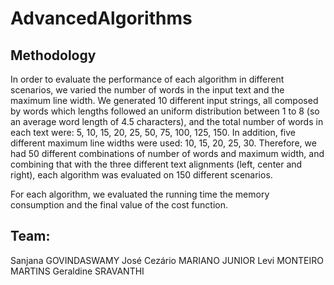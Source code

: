 # AdvancedAlgorithms


## Methodology 
In order to evaluate the performance of each algorithm in different scenarios, we varied the number of words in the input text and the maximum line width. We generated 10 different input strings, all composed by words which lengths followed an uniform distribution between 1 to 8 (so an average word length of 4.5 characters), and the total number of words in each text were: 5, 10, 15, 20, 25, 50, 75, 100, 125, 150. In addition, five different maximum line widths were used: 10, 15, 20, 25, 30. Therefore, we had 50 different combinations of number of words and maximum width, and combining that with the three different text alignments (left, center and right), each algorithm was evaluated on 150 different scenarios.

For each algorithm, we evaluated the running time the memory consumption and the final value of the cost function. 


## Team:
Sanjana GOVINDASWAMY 
José Cezário MARIANO JUNIOR 
Levi MONTEIRO MARTINS 
Geraldine SRAVANTHI 
